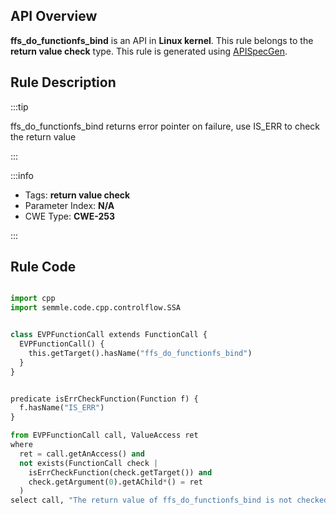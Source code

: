 ---
---


## API Overview
**ffs_do_functionfs_bind** is an API in **Linux kernel**. This rule belongs to the **return value check** type. This rule is generated using [APISpecGen](../../tools/APISpecGen).
## Rule Description

:::tip

ffs_do_functionfs_bind returns error pointer on failure, use IS_ERR to check the return value

:::

:::info

- Tags: **return value check**
- Parameter Index: **N/A**
- CWE Type: **CWE-253**

:::

## Rule Code
```python

import cpp
import semmle.code.cpp.controlflow.SSA


class EVPFunctionCall extends FunctionCall {
  EVPFunctionCall() {
    this.getTarget().hasName("ffs_do_functionfs_bind")
  }
}


predicate isErrCheckFunction(Function f) {
  f.hasName("IS_ERR") 
}

from EVPFunctionCall call, ValueAccess ret
where
  ret = call.getAnAccess() and
  not exists(FunctionCall check |
    isErrCheckFunction(check.getTarget()) and
    check.getArgument(0).getAChild*() = ret
  )
select call, "The return value of ffs_do_functionfs_bind is not checked with IS_ERR."
    
```
